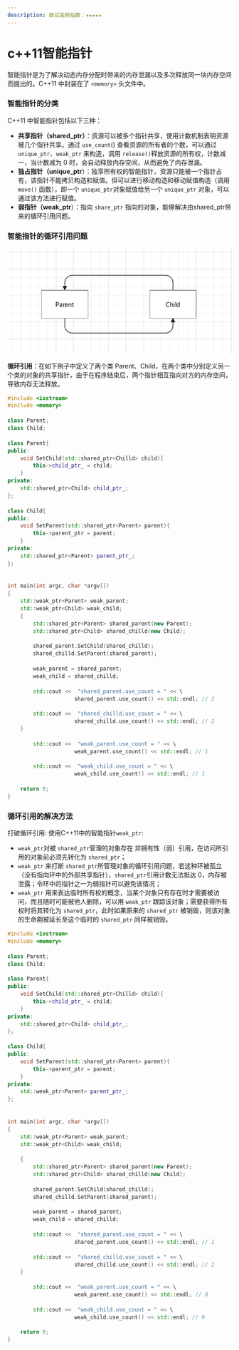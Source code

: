 ```yaml
---
description: 面试高频指数：★★★★★
---
```


# c++11智能指针

智能指针是为了解决动态内存分配时带来的内存泄漏以及多次释放同一块内存空间而提出的。C++11 中封装在了 `<memory>` 头文件中。

### 智能指针的分类

C++11 中智能指针包括以下三种：

* **共享指针（shared\_ptr）**：资源可以被多个指针共享，使用计数机制表明资源被几个指针共享。通过 `use_count`\(\) 查看资源的所有者的个数，可以通过 `unique_ptr`、`weak_ptr` 来构造，调用 `release()`释放资源的所有权，计数减一，当计数减为 0 时，会自动释放内存空间，从而避免了内存泄漏。 
* **独占指针（unique\_ptr**）：独享所有权的智能指针，资源只能被一个指针占有，该指针不能拷贝构造和赋值。但可以进行移动构造和移动赋值构造（调用 `move()` 函数），即一个 `unique_ptr`对象赋值给另一个 `unique_ptr` 对象，可以通过该方法进行赋值。 
* **弱指针（weak\_ptr**）：指向 `share_ptr` 指向的对象，能够解决由shared\_ptr带来的循环引用问题。

### 智能指针的循环引用问题

![](../.gitbook/assets/image%20%283%29.png)

**循环引用**：在如下例子中定义了两个类 Parent、Child，在两个类中分别定义另一个类的对象的共享指针，由于在程序结束后，两个指针相互指向对方的内存空间，导致内存无法释放。

```cpp
#include <iostream>
#include <memory>

class Parent;
class Child;

class Parent{
public:
    void SetChild(std::shared_ptr<Chilld> child){
        this->child_ptr_ = child;
    }
private:
    std::shared_ptr<Child> child_ptr_;
};

class Child{
public:
    void SetParent(std::shared_ptr<Parent> parent){
        this->parent_ptr = parent;
    }
private:
    std::shared_ptr<Parent> parent_ptr_;
};


int main(int argc, char *argv[])
{
    std::weak_ptr<Parent> weak_parent;
    std::weak_ptr<Child> weak_child;
    {
        std::shared_ptr<Parent> shared_parent(new Parent); 
        std::shared_ptr<Child> shared_chilld(new Child);
        
        shared_parent.SetChild(shared_chilld);
        shared_chilld.SetParent(shared_parent);
        
        weak_parent = shared_parent;
        weak_child = shared_chilld;
        
        std::cout <<  "shared_parent.use_count = " << \
                     shared_parent.use_count() << std::endl; // 2
                        
        std::cout <<  "shared_chilld.use_count = " << \
                     shared_chilld.use_count() << std::endl; // 2
    }
    
        std::cout <<  "weak_parent.use_count = " << \
                     weak_parent.use_count() << std::endl; // 1    
                                  
        std::cout <<  "weak_child.use_count = " << \
                     weak_child.use_count() << std::endl; // 1
                     
    return 0;
}

```

### 循环引用的解决方法

打破循环引用: 使用C++11中的智能指针`weak_ptr`:

* `weak_ptr`对被 `shared_ptr`管理的对象存在 非拥有性（弱）引用，在访问所引用的对象前必须先转化为 `shared_ptr`； 
* `weak_ptr` 来打断 `shared_ptr`所管理对象的循环引用问题，若这种环被孤立（没有指向环中的外部共享指针），`shared_ptr`引用计数无法抵达 0，内存被泄露；令环中的指针之一为弱指针可以避免该情况； 
* `weak_ptr` 用来表达临时所有权的概念，当某个对象只有存在时才需要被访问，而且随时可能被他人删除，可以用 `weak_ptr` 跟踪该对象；需要获得所有权时将其转化为 `shared_ptr`，此时如果原来的 `shared_ptr` 被销毁，则该对象的生命期被延长至这个临时的 `shared_ptr` 同样被销毁。

```cpp
#include <iostream>
#include <memory>

class Parent;
class Child;

class Parent{
public:
    void SetChild(std::shared_ptr<Chilld> child){
        this->child_ptr_ = child;
    }
private:
    std::shared_ptr<Child> child_ptr_;
};

class Child{
public:
    void SetParent(std::shared_ptr<Parent> parent){
        this->parent_ptr = parent;
    }
private:
    std::weak_ptr<Parent> parent_ptr_;
};


int main(int argc, char *argv[])
{
    std::weak_ptr<Parent> weak_parent;
    std::weak_ptr<Child> weak_child;
    
    {
        std::shared_ptr<Parent> shared_parent(new Parent); 
        std::shared_ptr<Child> shared_chilld(new Child);
        
        shared_parent.SetChild(shared_chilld);
        shared_chilld.SetParent(shared_parent);
        
        weak_parent = shared_parent;
        weak_child = shared_chilld;
        
        std::cout <<  "shared_parent.use_count = " << \
                     shared_parent.use_count() << std::endl; // 1
                        
        std::cout <<  "shared_chilld.use_count = " << \
                     shared_chilld.use_count() << std::endl; // 2
    }
    
        std::cout <<  "weak_parent.use_count = " << \
                     weak_parent.use_count() << std::endl; // 0    
                                  
        std::cout <<  "weak_child.use_count = " << \
                     weak_child.use_count() << std::endl; // 0
                     
    return 0;
}

```

